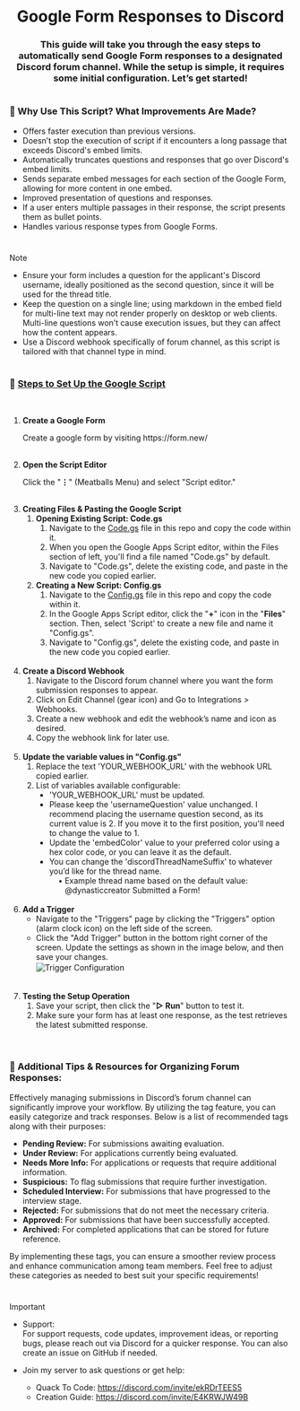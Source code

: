 <!-- Title & Description -->
<h1></h1>
<h1 align="center">Google Form Responses to Discord</h1>
<h3 align="center">
    This guide will take you through the easy steps to automatically send Google Form responses to a designated Discord forum channel. While the setup is simple, it requires some initial configuration. Let’s get started!
</h3>

<!-- Why Use This Script -->
<h1></h1>
<h3>🤔 Why Use This Script? What Improvements Are Made?</h3>
<ul>
    <li>Offers faster execution than previous versions.</li>
    <li>Doesn’t stop the execution of script if it encounters a long passage that exceeds Discord's embed limits.</li>
    <li>Automatically truncates questions and responses that go over Discord's embed limits.</li>
    <li>Sends separate embed messages for each section of the Google Form, allowing for more content in one embed.</li>
    <li>Improved presentation of questions and responses.</li>
    <li>If a user enters multiple passages in their response, the script presents them as bullet points.</li>
    <li>Handles various response types from Google Forms.</li>
</ul>

<!-- Prerequisites -->
<h1></h1>

> [!NOTE]
> - Ensure your form includes a question for the applicant's Discord username, ideally positioned as the second question, since it will be used for the thread title.
> - Keep the question on a single line; using markdown in the embed field for multi-line text may not render properly on desktop or web clients. Multi-line questions won’t cause execution issues, but they can affect how the content appears.
> - Use a Discord webhook specifically of forum channel, as this script is tailored with that channel type in mind.

<!-- Steps-by-Step Instructions -->
<h1></h1>
<h3>📝 <u>Steps to Set Up the Google Script</u></h3><br>
<ol>
    <li>  <!-- Step 1 -->
        <strong>Create a Google Form</strong>
        <p>Create a google form by visiting https://form.new/</p>
    </li><br>
    <li>  <!-- Step 2 -->
        <strong>Open the Script Editor</strong>
        <p>Click the "<strong>⋮</strong>" (Meatballs Menu) and select "Script editor."</p>
    </li><br>
    <li>  <!-- Step 3 -->
        <strong>Creating Files & Pasting the Google Script</strong>
        <ol>
            <li>  <!-- Step 3.1 -->
                <strong>Opening Existing Script: Code.gs</strong>
                <ol>
                    <li>Navigate to the <a href = "Google_Apps_Script_V2\Code.gs">Code.gs</a> file in this repo and copy the code within it.</li>
                    <li>When you open the Google Apps Script editor, within the Files section of left, you'll find a file named "Code.gs" by default.</li>
                    <li>Navigate to "Code.gs", delete the existing code, and paste in the new code you copied earlier.</li>
                </ol>
            </li>
            <li>  <!-- Step 3.2 -->
                <strong>Creating a New Script: Config.gs</strong>
                <ol>
                    <li>Navigate to the <a href = "Google_Apps_Script_V2\Config.gs">Config.gs</a> file in this repo and copy the code within it.</li>
                    <li>In the Google Apps Script editor, click the "<strong>+</strong>" icon in the "<strong>Files</strong>" section. Then, select 'Script' to create a new file and name it "Config.gs".</li>
                    <li>Navigate to "Config.gs", delete the existing code, and paste in the new code you copied earlier.</li>
                </ol>
            </li>
        </ol>
    </li><br>
    <li>  <!-- Step 4 -->
        <strong>Create a Discord Webhook</strong>
        <ol>
            <li>Navigate to the Discord forum channel where you want the form submission responses to appear.</li>
            <li>Click on Edit Channel (gear icon) and Go to Integrations > Webhooks.</li>
            <li>Create a new webhook and edit the webhook’s name and icon as desired.</li>
            <li>Copy the webhook link for later use.</li>
        </ol>
    </li><br>
    <li>  <!-- Step 5 -->
        <strong>Update the variable values in "Config.gs"</strong>
        <ol>
            <li>Replace the text 'YOUR_WEBHOOK_URL' with the webhook URL copied earlier.</li>
            <li>List of variables available configurable:
                <ul type = "disc">
                    <li>'YOUR_WEBHOOK_URL' must be updated.</li>
                    <li>Please keep the 'usernameQuestion' value unchanged. I recommend placing the username question second, as its current value is 2. If you move it to the first position, you'll need to change the value to 1.</li>
                    <li>Update the 'embedColor' value to your preferred color using a hex color code, or you can leave it as the default.</li>
                    <li>
                        You can change the 'discordThreadNameSuffix' to whatever you’d like for the thread name.
                        <br>&nbsp;&nbsp;&nbsp;&nbsp;• Example thread name based on the default value:
                        <br>&nbsp;&nbsp;&nbsp;&nbsp;&nbsp;&nbsp;&nbsp;@dynasticcreator Submitted a Form!
                    </li>
                </ul>
            </li>
        </ol>
    </li><br>
    <li>  <!-- Step 6 -->
        <strong>Add a Trigger</strong>
        <ul>
            <li>Navigate to the "Triggers" page by clicking the "Triggers" option (alarm clock icon) on the left side of the screen.</li>
            <li>
                Click the "Add Trigger" button in the bottom right corner of the screen. Update the settings as shown in the image below, and then save your changes.<br>
                <a rel="noopener">
                    <img alt="Trigger Configuration" align="center" src="https://github.com/mouryaabhay/Google_Form_Response_To_Discord/assets/158826825/3a9ec28e-8878-48fa-9282-d466e8d54529">
                </a>
            </li><br>
        </ul>
    </li><br>
    <li>  <!-- Step 7 -->
        <strong>Testing the Setup Operation</strong>
        <ol>
            <li>Save your script, then click the "<strong>▷ Run</strong>" button to test it.</li>
            <li>Make sure your form has at least one response, as the test retrieves the latest submitted response.</li>
        </ol>
    </li><br>
</ol>

<h1></h1>
<h3>📝 Additional Tips & Resources for Organizing Forum Responses:</h3>
<p>Effectively managing submissions in Discord’s forum channel can significantly improve your workflow. By utilizing the tag feature, you can easily categorize and track responses. Below is a list of recommended tags along with their purposes:</p>
<ul>
    <li><strong>Pending Review:</strong> For submissions awaiting evaluation.</li>
    <li><strong>Under Review:</strong> For applications currently being evaluated.</li>
    <li><strong>Needs More Info:</strong> For applications or requests that require additional information.</li>
    <li><strong>Suspicious:</strong> To flag submissions that require further investigation.</li>
    <li><strong>Scheduled Interview:</strong> For submissions that have progressed to the interview stage.</li>
    <li><strong>Rejected:</strong> For submissions that do not meet the necessary criteria.</li>
    <li><strong>Approved:</strong> For submissions that have been successfully accepted.</li>
    <li><strong>Archived:</strong> For completed applications that can be stored for future reference.</li>
</ul>
<p>By implementing these tags, you can ensure a smoother review process and enhance communication among team members. Feel free to adjust these categories as needed to best suit your specific requirements!</p>

<h1></h1>

> [!IMPORTANT]
> - Support:<br>
>        For support requests, code updates, improvement ideas, or reporting bugs, please reach out via Discord for a quicker response. You can also create an issue on GitHub if needed.
>
> - Join my server to ask questions or get help:<br>
>     - Quack To Code: https://discord.com/invite/ekRDrTEES5<br>
>     - Creation Guide: https://discord.com/invite/E4KRWJW49B